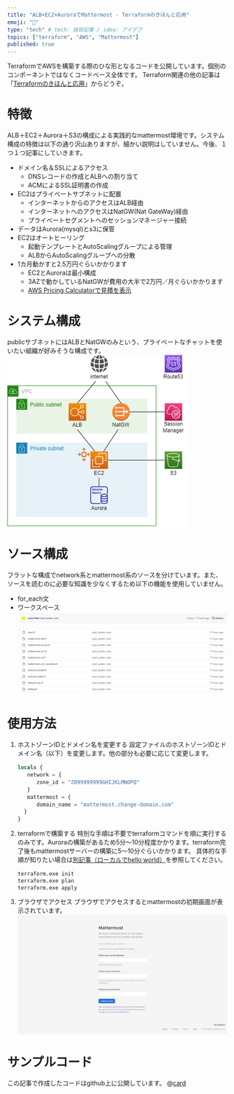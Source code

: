 ```yaml
---
title: "ALB+EC2+AuroraでMattermost - Terraformのきほんと応用"
emoji: "🏰"
type: "tech" # tech: 技術記事 / idea: アイデア
topics: ["terraform", "AWS", "Mattermost"]
published: true
---
```

TerraformでAWSを構築する際のひな形となるコードを公開しています。個別のコンポーネントではなくコードベース全体です。
Terraform関連の他の記事は「[Terraformのきほんと応用](https://zenn.dev/sway/articles/terraform_index_list)」からどうぞ。

# 特徴
ALB＋EC2＋Aurora＋S3の構成による実践的なmattermost環境です。システム構成の特徴は以下の通り沢山ありますが、細かい説明はしていません。今後、１つ１つ記事にしていきます。
- ドメイン名＆SSLによるアクセス
   - DNSレコードの作成とALBへの割り当て
   - ACMによるSSL証明書の作成
- EC2はプライベートサブネットに配置
   - インターネットからのアクセスはALB経由
   - インターネットへのアクセスはNatGW(Nat GateWay)経由
   - プライベートセグメントへのセッションマネージャー接続
- データはAurora(mysql)とs3に保管
- EC2はオートヒーリング
   - 起動テンプレートとAutoScalingグループによる管理
   - ALBからAutoScalingグループへの分散
- 1カ月動かすと2.5万円ぐらいかかります
   - EC2とAuroraは最小構成
   - 3AZで動かしているNatGWが費用の大半で2万円／月ぐらいかかります
   - [AWS Pricing Calculatorで見積を表示](https://calculator.aws/#/estimate?id=9243b6b8f4d63ebafbcc14a5d5762875ed35eaa0)

# システム構成
publicサブネットにはALBとNatGWのみという、プライベートなチャットを使いたい組織が好みそうな構成です。
![system structure](/images/terraform_codebase_mattermost/terraform_codebase_mattermost_structure.png)

# ソース構成
フラットな構成でnetwork系とmattermost系のソースを分けています。また、ソースを読むのに必要な知識を少なくするため以下の機能を使用していません。
- for_each文
- ワークスペース
![source list](/images/terraform_codebase_mattermost/terraform_codebase_mattermost_code.png)

# 使用方法
1. ホストゾーンIDとドメイン名を変更する
   設定ファイルのホストゾーンIDとドメイン名（以下）を変更します。他の部分も必要に応じて変更します。
   ```hcl:setting.tf
   locals {
      network = {
         zone_id = "Z099999999GHIJKLMNOPQ"
      }
      mattermost = {
         domain_name = "mattermost.change-domain.com"
     }
   }
   ```
1. terraformで構築する
   特別な手順は不要でterraformコマンドを順に実行するのみです。Auroraの構築があるため5分～10分程度かかります。terraform完了後もmattermostサーバーの構築に5～10分ぐらいかかります。
   具体的な手順が知りたい場合は[別記事（ローカルでhello world）](https://zenn.dev/sway/articles/terraform_biginner_helloworld)を参照してください。
   ```
   terraform.exe init
   terraform.exe plan
   terraform.exe apply
   ```
1. ブラウザでアクセス
   ブラウザでアクセスするとmattermostの初期画面が表示されています。
   ![show in browser](/images/terraform_codebase_mattermost/terraform_codebase_mattermost_howto.png)

# サンプルコード
この記事で作成したコードはgithub上に公開しています。
@[card](https://github.com/sway11466/zenn/tree/main/sample_codes/terraform_codebase_mattermost_structure)
